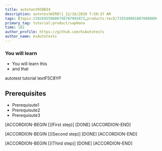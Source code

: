 ```yaml
---
title: autotestR38B34
description: autotestWIR0l1_12/16/2020 7:50:37 AM
tags: [topic:139269250608756787992873,products:tech/73554900100700000996,tutorial:experience/advanced]
primary_tag: tutorial:product/sapHana
time: 182
author_profile: https://github.com/ksAutotests
author_name: ksAutotests
---
```

### You will learn
- You will learn this
- and that

autotest tutorial textF5C8YP

## Prerequisites
- Prerequisute1
- Prerequisute2
- Prerequisute3

[ACCORDION-BEGIN [](First step)]
[DONE]
[ACCORDION-END]

[ACCORDION-BEGIN [](Second step)]
[DONE]
[ACCORDION-END]

[ACCORDION-BEGIN [](Third step)]
[DONE]
[ACCORDION-END]

